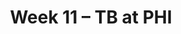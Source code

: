 ---
layout: game
title: Week 11 – TB at PHI
season: 2015
game_id: 2015_11_TB_PHI
away_team: TB
home_team: PHI
---
